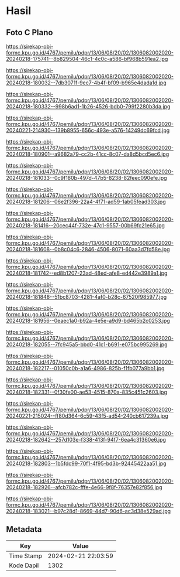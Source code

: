 # Hasil

## Foto C Plano

https://sirekap-obj-formc.kpu.go.id/4767/pemilu/pdpr/13/06/08/20/02/1306082002020-20240218-175741--8b829504-46c1-4c0c-a586-bf968b591ea2.jpg

https://sirekap-obj-formc.kpu.go.id/4767/pemilu/pdpr/13/06/08/20/02/1306082002020-20240218-180032--7db3071f-9ec7-4b4f-bf09-b965e4dada1d.jpg

https://sirekap-obj-formc.kpu.go.id/4767/pemilu/pdpr/13/06/08/20/02/1306082002020-20240218-180332--998b6ad1-1b26-4526-bdb0-799f2280b3da.jpg

https://sirekap-obj-formc.kpu.go.id/4767/pemilu/pdpr/13/06/08/20/02/1306082002020-20240221-214930--139b8955-656c-493e-a576-14249dc69fcd.jpg

https://sirekap-obj-formc.kpu.go.id/4767/pemilu/pdpr/13/06/08/20/02/1306082002020-20240218-180901--a9682a79-cc2b-41cc-8c07-da8d5bcd5ec6.jpg

https://sirekap-obj-formc.kpu.go.id/4767/pemilu/pdpr/13/06/08/20/02/1306082002020-20240218-181033--0c9f180b-497d-47b5-8238-82feec090efe.jpg

https://sirekap-obj-formc.kpu.go.id/4767/pemilu/pdpr/13/06/08/20/02/1306082002020-20240218-181206--06e2f396-22a4-4f71-ad59-1ab05fead303.jpg

https://sirekap-obj-formc.kpu.go.id/4767/pemilu/pdpr/13/06/08/20/02/1306082002020-20240218-181416--20cec44f-732e-47c1-9557-00b69fc21e65.jpg

https://sirekap-obj-formc.kpu.go.id/4767/pemilu/pdpr/13/06/08/20/02/1306082002020-20240218-181608--0b8c04c6-2846-4506-8071-60aa3d7fd58e.jpg

https://sirekap-obj-formc.kpu.go.id/4767/pemilu/pdpr/13/06/08/20/02/1306082002020-20240218-181742--ed8b1207-23ad-48ed-afe8-ed442e3989a1.jpg

https://sirekap-obj-formc.kpu.go.id/4767/pemilu/pdpr/13/06/08/20/02/1306082002020-20240218-181848--51bc8703-4281-4af0-b28c-67520f985977.jpg

https://sirekap-obj-formc.kpu.go.id/4767/pemilu/pdpr/13/06/08/20/02/1306082002020-20240218-181956--0eaec1a0-b92a-4e5e-a9d9-bd465b2c0253.jpg

https://sirekap-obj-formc.kpu.go.id/4767/pemilu/pdpr/13/06/08/20/02/1306082002020-20240218-182055--7fc945a5-bbd0-41c1-b691-e075bc995269.jpg

https://sirekap-obj-formc.kpu.go.id/4767/pemilu/pdpr/13/06/08/20/02/1306082002020-20240218-182217--01050c0b-a1a6-4986-825b-f1fb077a9bb1.jpg

https://sirekap-obj-formc.kpu.go.id/4767/pemilu/pdpr/13/06/08/20/02/1306082002020-20240218-182331--0f30fe00-ae53-4515-870a-835c451c2603.jpg

https://sirekap-obj-formc.kpu.go.id/4767/pemilu/pdpr/13/06/08/20/02/1306082002020-20240221-215024--ff80d364-6c59-43f5-ad54-240cb617239a.jpg

https://sirekap-obj-formc.kpu.go.id/4767/pemilu/pdpr/13/06/08/20/02/1306082002020-20240218-182642--257d103e-f338-413f-94f7-6ea4c31360e6.jpg

https://sirekap-obj-formc.kpu.go.id/4767/pemilu/pdpr/13/06/08/20/02/1306082002020-20240218-182803--1b5fdc99-70f1-4f95-bd3b-92445422aa51.jpg

https://sirekap-obj-formc.kpu.go.id/4767/pemilu/pdpr/13/06/08/20/02/1306082002020-20240218-182926--afcb782c-fffe-4e66-9f8f-76357e82f856.jpg

https://sirekap-obj-formc.kpu.go.id/4767/pemilu/pdpr/13/06/08/20/02/1306082002020-20240218-183021--b97c28d1-8669-44d7-90d6-ac3d38e529ad.jpg


## Metadata

| Key        | Value               |
| ---------- | ------------------- |
| Time Stamp | 2024-02-21 22:03:59 |
| Kode Dapil | 1302                |



